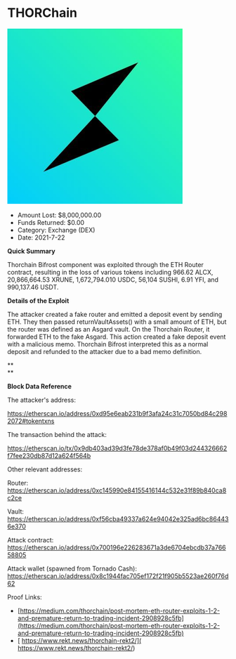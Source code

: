 # THORChain
![THORChain](/rektimages/THORChain-2.png)
- Amount Lost: $8,000,000.00
- Funds Returned: $0.00
- Category: Exchange (DEX)
- Date: 2021-7-22

**Quick Summary**

Thorchain Bifrost component was exploited through the ETH Router contract, resulting in the loss of various tokens including 966.62 ALCX, 20,866,664.53 XRUNE, 1,672,794.010 USDC, 56,104 SUSHI, 6.91 YFI, and 990,137.46 USDT.

  


 **Details of the Exploit**

The attacker created a fake router and emitted a deposit event by sending ETH. They then passed returnVaultAssets() with a small amount of ETH, but the router was defined as an Asgard vault. On the Thorchain Router, it forwarded ETH to the fake Asgard. This action created a fake deposit event with a malicious memo. Thorchain Bifrost interpreted this as a normal deposit and refunded to the attacker due to a bad memo definition.

 **  
**

 **Block Data Reference**

  


The attacker's address:

https://etherscan.io/address/0xd95e6eab231b9f3afa24c31c7050bd84c2982072#tokentxns

  


The transaction behind the attack:

https://etherscan.io/tx/0x9db403ad39d3fe78de378af0b49f03d244326662f7fee230db87d12a624f564b

  


Other relevant addresses:

Router: https://etherscan.io/address/0xc145990e84155416144c532e31f89b840ca8c2ce

Vault: https://etherscan.io/address/0xf56cba49337a624e94042e325ad6bc864436e370

Attack contract: https://etherscan.io/address/0x700196e226283671a3de6704ebcdb37a76658805

Attack wallet (spawned from Tornado Cash): https://etherscan.io/address/0x8c1944fac705ef172f21f905b5523ae260f76d62


Proof Links:
- [https://medium.com/thorchain/post-mortem-eth-router-exploits-1-2-and-premature-return-to-trading-incident-2908928c5fb](https://medium.com/thorchain/post-mortem-eth-router-exploits-1-2-and-premature-return-to-trading-incident-2908928c5fb)
- [ https://www.rekt.news/thorchain-rekt2/]( https://www.rekt.news/thorchain-rekt2/)


